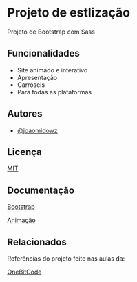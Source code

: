 # Projeto de estlização

Projeto de Bootstrap com Sass

## Funcionalidades

- Site animado e interativo
- Apresentação
- Carroseis
- Para todas as plataformas



## Autores

- [@joaomidowz](https://github.com/joaomidowz)


## Licença

[MIT](https://choosealicense.com/licenses/mit/)


## Documentação

[Bootstrap](https://getbootstrap.com)

[Animação](https://michalsnik.github.io/aos/?_gl=1*1ihnyqx*_ga*Mzc1MDY1NTMxLjE2NzUyOTE5MTA.*_ga_37GXT4VGQK*MTY5ODMxNjkxMi4yOTkuMS4xNjk4MzE5MTE4LjAuMC4w)


## Relacionados

Referências do projeto feito nas aulas da:

[OneBitCode](https://www.onebitcode.com/?utm_campaign=OBC-C+|+E0-UNC+|+CAR+|+SCH+|+T1S-BRD+|+CPA+|+BR+|+2022-11-10+|+FULL+STACK+|+Branding&utm_content=onebitcode&utm_term=00+|+SCH+|+Keywords+|++Branding&&utm_medium=paid-traffic&utm_source=g&ltk_gcm=20126792132&ltk_gag=155881055264&ltk_gac=665307142693&ltk_gne=g&gad=1&gclid=CjwKCAjwnOipBhBQEiwACyGLuowpSxjO8DDhfmjlIUXWDJbtmYHNMHgl1smyMu8BglEQdiK68BvgohoCtW8QAvD_BwE)



